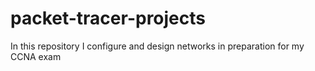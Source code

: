 # packet-tracer-projects
In this repository I configure and design networks in preparation for my CCNA exam
